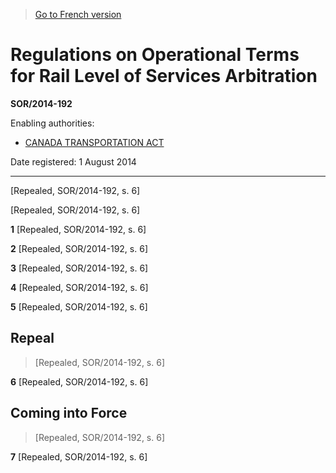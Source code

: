 > [Go to French version](/fr/Règlements/Décrets,%20ordonnances%20et%20règlements%20statutaires/2014/192.md)

# Regulations on Operational Terms for Rail Level of Services Arbitration

**SOR/2014-192**

Enabling authorities: 
- [CANADA TRANSPORTATION ACT](/en/Acts/Statutes%20of%20Canada/1996/c.%2010.md)

Date registered: 1 August 2014

----------

[Repealed, SOR/2014-192, s. 6]



[Repealed, SOR/2014-192, s. 6]


**1** [Repealed, SOR/2014-192, s. 6]



**2** [Repealed, SOR/2014-192, s. 6]



**3** [Repealed, SOR/2014-192, s. 6]



**4** [Repealed, SOR/2014-192, s. 6]



**5** [Repealed, SOR/2014-192, s. 6]




## Repeal
> [Repealed, SOR/2014-192, s. 6]



**6** [Repealed, SOR/2014-192, s. 6]




## Coming into Force
> [Repealed, SOR/2014-192, s. 6]



**7** [Repealed, SOR/2014-192, s. 6]


